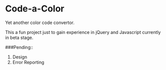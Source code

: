 Code-a-Color
============

Yet another color code convertor.

This a fun project just to gain experience in jQuery and Javascript currently in beta stage.

###Pending::

 1. Design
 2. Error Reporting